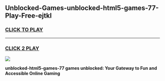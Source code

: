 
## Unblocked-Games-unblocked-html5-games-77-Play-Free-ejtkl
<h3>
<a href="https://premium76.site?title=unblocked-html5-games-77&ref=22A">CLICK TO PLAY</a></h3>
<hr>

<h3>
<a href="https://premium76.site?title=unblocked-html5-games-77&ref=22A">CLICK 2 PLAY</a>
  
</h3>

<a href="https://premium76.site?title=unblocked-html5-games-77&ref=22A"><img src="https://clearcache.store/games.png"></a>


**unblocked-html5-games-77 games unblocked: Your Gateway to Fun and Accessible Online Gaming**
